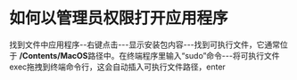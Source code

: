# 如何以管理员权限打开应用程序
找到文件中应用程序--右键点击---显示安装包内容---找到可执行文件，它通常位于 **/Contents/MacOS**路径中。在终端程序里输入“sudo”命令---将可执行文件exec拖拽到终端命令行，这会自动插入可执行文件路径，enter

